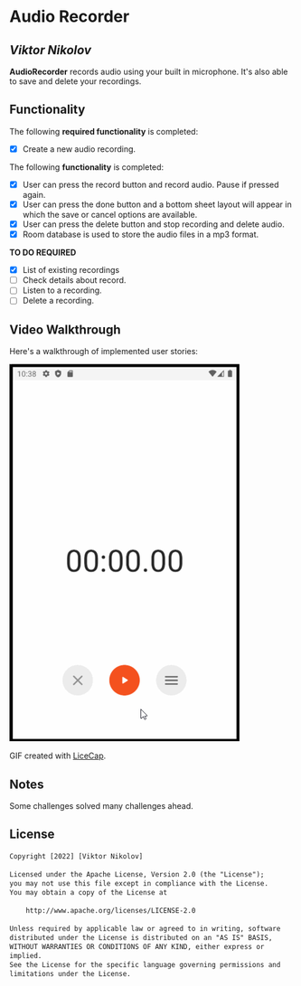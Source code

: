 # Audio Recorder

## *Viktor Nikolov*

**AudioRecorder** records audio using your built in microphone. It's also able to save and delete your recordings.

## Functionality

The following **required functionality** is completed:
* [x] Create a new audio recording.

The following **functionality** is completed:
* [x] User can press the record button and record audio. Pause if pressed again.
* [x] User can press the done button and a bottom sheet layout will appear in which the save or cancel options are available.
* [x] User can press the delete button and stop recording and delete audio.
* [x] Room database is used to store the audio files in a mp3 format.

**TO DO REQUIRED**
* [x] List of existing recordings
* [ ] Check details about record.
* [ ] Listen to a recording.
* [ ] Delete a recording.

## Video Walkthrough

Here's a walkthrough of implemented user stories:

<img src='https://github.com/viktornikolov069/Audio-Recorder/blob/first_state/audio_recorder.gif' title='Video Walkthrough' width='' alt='Video Walkthrough' />

GIF created with [LiceCap](http://www.cockos.com/licecap/).

## Notes

Some challenges solved many challenges ahead.

## License

    Copyright [2022] [Viktor Nikolov]

    Licensed under the Apache License, Version 2.0 (the "License");
    you may not use this file except in compliance with the License.
    You may obtain a copy of the License at

        http://www.apache.org/licenses/LICENSE-2.0

    Unless required by applicable law or agreed to in writing, software
    distributed under the License is distributed on an "AS IS" BASIS,
    WITHOUT WARRANTIES OR CONDITIONS OF ANY KIND, either express or implied.
    See the License for the specific language governing permissions and
    limitations under the License.
